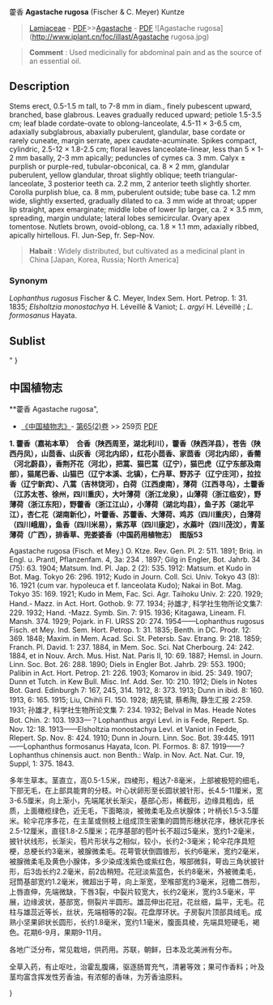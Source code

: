 藿香 **Agastache rugosa** (Fischer & C. Meyer) Kuntze

> [Lamiaceae](http://www.iplant.cn/info/Lamiaceae?t=foc) - [PDF](http://www.iplant.cn/foc/pdf/Lamiaceae.pdf)>>[Agastache](Agastache-藿香属.md) - [PDF](http://www.iplant.cn/foc/pdf/Agastache.pdf)
![Agastache rugosa](http://www.iplant.cn/foc/illast/Agastache rugosa.jpg)


> **Comment** : 
> Used medicinally for abdominal pain and as the source of an essential oil.

## Description

Stems erect, 0.5-1.5 m tall, to 7-8 mm in diam., finely pubescent upward, branched, base glabrous. Leaves gradually reduced upward; petiole 1.5-3.5 cm; leaf blade cordate-ovate to oblong-lanceolate, 4.5-11 × 3-6.5 cm, adaxially subglabrous, abaxially puberulent, glandular, base cordate or rarely cuneate, margin serrate, apex caudate-acuminate. Spikes compact, cylindric, 2.5-12 × 1.8-2.5 cm; floral leaves lanceolate-linear, less than 5 × 1-2 mm basally, 2-3 mm apically; peduncles of cymes ca. 3 mm. Calyx ± purplish or purple-red, tubular-obconical, ca. 8 × 2 mm, glandular puberulent, yellow glandular, throat slightly oblique; teeth triangular-lanceolate, 3 posterior teeth ca. 2.2 mm, 2 anterior teeth slightly shorter. Corolla purplish blue, ca. 8 mm, puberulent outside; tube base ca. 1.2 mm wide, slightly exserted, gradually dilated to ca. 3 mm wide at throat; upper lip straight, apex emarginate; middle lobe of lower lip larger, ca. 2 × 3.5 mm, spreading, margin undulate; lateral lobes semicircular. Ovary apex tomentose. Nutlets brown, ovoid-oblong, ca. 1.8 × 1.1 mm, adaxially ribbed, apically hirtellous. Fl. Jun-Sep, fr. Sep-Nov.


> **Habait** : 
> Widely distributed, but cultivated as a medicinal plant in China [Japan, Korea, Russia; North America]

### Synonym
*Lophanthus rugosus* Fischer & C. Meyer, Index Sem. Hort. Petrop. 1: 31. 1835; *Elsholtzia monostachya* H. Léveillé & Vaniot; *L. argyi* H. Léveillé ; *L. formosanus* Hayata.


## Sublist
"
}
## 中国植物志



**藿香 Agastache rugosa",



* [《中国植物志》](http://www.iplant.cn/frps)- [第65(2)卷](http://www.iplant.cn/frps/vol/65(2)) >> 259页 [PDF](http://www.iplant.cn/frps/pdf/65(2)/259.PDF)


**1. 藿香（嘉祐本草）　合香（陕西周至，湖北利川），藿香（陕西洋县），苍告（陕西丹凤），山茴香、山灰香（河北内邱），红花小茴香、家茴香（河北内邱），香薷（河北蔚县），香荆芥花（河北），把蒿、猫巴蒿（辽宁），猫巴虎（辽宁东部及南部），猫尾巴香、山猫巴（辽宁本溪、北镇），仁丹草、野苏子（辽宁庄河），拉拉香（辽宁新宾）、八蒿（吉林饶河），白荷（江西虔南），薄荷（江西寻乌），土藿香（江苏太苍、徐州，四川重庆），大叶薄荷（浙江龙泉），山薄荷（浙江临安），野薄荷（浙江东阳），野藿香（浙江江山），小薄荷（湖北均县），鱼子苏（湖北平江），杏仁花（湖南新化），叶藿香、苏藿香、大薄荷、鸡苏（四川重庆），白薄荷（四川峨眉），鱼香（四川米易），紫苏草（四川康定），水蔴叶（四川茂汶），青茎薄荷（广西），排香草、兜娄婆香（中国药用植物志）　图版53**

Agastache rugosa (Fisch. et Mey.) O. Ktze. Rev. Gen. Pl. 2: 511. 1891; Briq. in Engl. u. Prantl, Pflanzenfam. 4, 3a: 234 . 1897; Gilg in Engler, Bot. Jahrb. 34 (75): 63. 1904; Matsum. Ind. Pl. Jap. 2 (2): 535. 1912: Matsum. et Kudo in Bot. Mag. Tokyo 26: 296. 1912; Kudo in Journ. Coll. Sci. Univ. Tokyo 43 (8): 16. 1921 (cum var. hypoleuca et f. lanceolata Kudo); Nakai in Bot. Mag. Tokyo 35: 169. 1921; Kudo in Mem, Fac. Sci. Agr. Taihoku Univ. 2: 220. 1929; Hand.- Mazz. in Act. Hort. Gothob. 9: 77. 1934; 孙雄才, 科学社生物所论文集7: 229. 1932; Hand. -Mazz. Symb. Sin. 7: 915. 1936; Kitagawa, Lineam. Fl. Mansh. 374. 1929; Pojark. in Fl. URSS 20: 274. 1954——Lophanthus rugosus Fisch. et Mey. Ind. Sem. Hort. Petrop. 1: 31. 1835; Benth. in DC. Prodr. 12: 369. 1848; Maxim. in Mem. Acad. Sci. St. Petersb. Sav. Etrang. 9: 218. 1859; Franch. Pl. David. 1: 237. 1884, in Mem. Soc. Sci. Nat Cherbourg. 24: 242. 1884, et in Nouv. Arch. Mus. Hist. Nat. Paris II, 10: 69. 1887; Hemsl. in Journ. Linn. Soc. Bot. 26: 288. 1890; Diels in Engler Bot. Jahrb. 29: 553. 1900; Palibin in Act. Hort. Petrop. 21: 226. 1903; Komarov in ibid. 25: 349. 1907; Dunn et Tutch. in Kew Bull. Misc. Inf. Add. Ser. 10: 210. 1912; Diels in Notes Bot. Gard. Edinburgh 7: 167, 245, 314. 1912, 8: 373. 1913; Dunn in ibid. 8: 160. 1913, 6: 165. 1915; Liu, Chihli Fl. 150. 1928; 胡先骕, 蔡希陶, 静生汇报 2:259. 1931; 孙雄才, 科学社生物所论文集 7: 234. 1932; Belval in Mas. Heade Notes Bot. Chin. 2: 103. 1933—？Lophanthus argyi Levl. in is Fede, Repert. Sp. Nov. 12: 18. 1913——Elsholtzia monostachya Levl. et Vaniot in Fedde, Rlepert. Sp. Nov. 8: 424. 1910; Dunn in Journ. Linn. Soc. Bot. 39:445. 1911——Lophanthus formosanus Hayata, Icon. Pl. Formos. 8: 87. 1919——? Lophanthus chinensis auct. non Benth.: Walp. in Nov. Act. Nat. Cur. 19, Suppl, 1: 375. 1843.

多年生草本。茎直立，高0.5-1.5米，四棱形，粗达7-8毫米，上部被极短的细毛，下部无毛，在上部具能育的分枝。叶心状卵形至长圆状披针形，长4.5-11厘米，宽3-6.5厘米，向上渐小，先端尾状长渐尖，基部心形，稀截形，边缘具粗齿，纸质，上面橄榄绿色，近无毛，下面略淡，被微柔毛及点状腺体；叶柄长1.5-3.5厘米。轮伞花序多花，在主茎或侧枝上组成顶生密集的圆筒形穗状花序，穗状花序长2.5-12厘米，直径1.8-2.5厘米；花序基部的苞叶长不超过5毫米，宽约1-2毫米，披针状线形，长渐尖，苞片形状与之相似，较小，长约2-3毫米；轮伞花序具短梗，总梗长约3毫米，被腺微柔毛。花萼管状倒圆锥形，长约6毫米，宽约2毫米，被腺微柔毛及黄色小腺体，多少染成浅紫色或紫红色，喉部微斜，萼齿三角状披针形，后3齿长约2.2毫米，前2齿稍短。花冠淡紫蓝色，长约8毫米，外被微柔毛，冠筒基部宽约1.2毫米，微超出于萼，向上渐宽，至喉部宽约3毫米，冠檐二唇形，上唇直伸，先端微缺，下唇3裂，中裂片较宽大，长约2毫米，宽约3.5毫米，平展，边缘波状，基部宽，侧裂片半圆形。雄蕊伸出花冠，花丝细，扁平，无毛。花柱与雄蕊近等长，丝状，先端相等的2裂。花盘厚环状。子房裂片顶部具绒毛。成熟小坚果卵状长圆形，长约1.8毫米，宽约1.1毫米，腹面具棱，先端具短硬毛，褐色。花期6-9月，果期9-11月。

各地广泛分布，常见栽培，供药用。苏联，朝鲜，日本及北美洲有分布。

全草入药，有止呕吐，治霍乱腹痛，驱逐肠胃充气，清暑等效；果可作香料；叶及茎均富含挥发性芳香油，有浓郁的香味，为芳香油原料。



}
